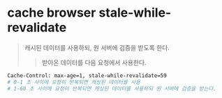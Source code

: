# cache browser stale-while-revalidate

> 캐시된 데이터를 사용하되, 원 서버에 검증을 받도록 한다.
>
> > 받아온 데이터를 다음 요청에서 사용한다.

```sh
Cache-Control: max-age=1, stale-while-revalidate=59
# 0-1 초 사이에 요청이 반복되면 캐싱된 데이터를 사용
# 1-60 초 사이에 요청이 반복되면 캐싱된 데이터를 사용하되 원 서버에 검증을 받는다.
```
